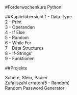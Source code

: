 #Förderwochenkurs Python


##Kapitelübersicht
1 - Data-Type <br>
2 - Print <br>
3 - Operanden <br>
4 - If Else <br>
5 - Random <br>
6 - While For <br>
7 - Data Structures <br>
8 - 'f-Strings' <br>
9 - Funktionen <br>

##Projekte

Schere, Stein, Papier<br>
Zufallszahl erraten(5 - Random)<br>
Random Password Generator

